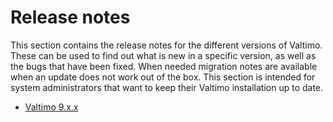 # Release notes

This section contains the release notes for the different versions of Valtimo. These can be used to find out what is
new in a specific version, as well as the bugs that have been fixed. When needed migration notes are available when an
update does not work out of the box. This section is intended for system administrators that want to keep their Valtimo
installation up to date.

* [Valtimo 9.x.x](major9)